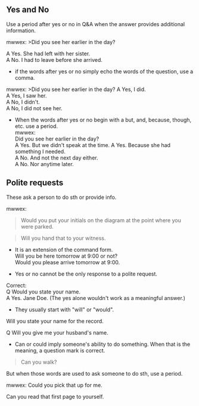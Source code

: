 ---
---  


## Yes and No  

Use a period after yes or no in Q&A when the answer provides additional information.

mwwex: >Did you see her earlier in the day?

A  Yes. She had left with her sister.  
A  No. I had to leave before she arrived.  

* if the words after yes or no simply echo the words of the question, use a comma.  

mwwex: >Did you see her earlier in the day?
A  Yes, I did.  
A  Yes, I saw her.  
A  No, I didn't.  
A  No, I did not see her.  

* When the words after yes or no begin with a but, and, because, though, etc. use a period.  
mwwex:  
Did you see her earlier in the day?  
A  Yes. But we didn't speak at the time.
A  Yes. Because she had something I needed.  
A  No. And not the next day either.  
A  No. Nor anytime later.  



## Polite requests  

These ask a person to do sth or provide info.  

mwwex:
>Would you put your initials on the diagram at the point where you were parked.  

>Will you hand that to your witness.  

* It is an extension of the command form.  
Will you be here tomorrow at 9:00 or not?  
Would you please arrive tomorrow at 9:00.  

* Yes or no cannot be the only response to a polite request.  

Correct:  
Q  Would you state your name.  
A  Yes. Jane Doe.  (The yes alone wouldn't work as a meaningful answer.)  

* They usually start with "will" or "would".  

Will you state your name for the record.  

Q  Will you give me your husband's name.  


* Can or could imply someone's ability to do something. When that is the meaning, a question mark is correct.  

>Can you walk?  

But when those words are used to ask someone to do sth, use a period.  

mwwex: Could you pick that up for me.  

Can you read that first page to yourself.  





























